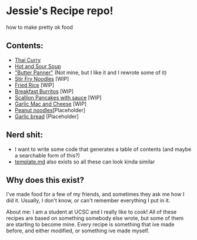 # Jessie's Recipe repo! 
how to make pretty ok food

## Contents:
- [Thai Curry](thai_curry.md)
- [Hot and Sour Soup](hot_n_sour_soup.md)
- ["Butter Panner"](butter_paneer.md) (Not mine, but I like it and I rewrote some of it)
- [Stir Fry Noodles](noodles.md) [WIP]
- [Fried Rice](fried_rice.md) [WIP]
- [Breakfast Burritos](breakie_burrito.md) [WIP]
- [Scallion Pancakes with sauce](scallion_pancake_and_sauce.md) [WIP]
- [Garlic Mac and Cheese](mac_n_garlic.md) [WIP]
- [Peanut noodles](peanut_noodles.md)[Placeholder]
- [Garlic bread](garlic_bread.md) [Placeholder]
 
## Nerd shit:
- I want to write some code that generates a table of contents (and maybe a searchable form of this?)
- [template.md](template.md) also exists so all these can look kinda similar

## Why does this exist?
I've made food for a few of my friends, and sometimes they ask me how I did it. Usually, I don't know, or can't remember everything I put in it.

About me:
I am a student at UCSC and I really like to cook!
All of these recipes are based on something somebody else wrote, but some of them are starting to become mine.
Every recipe is something that ive made before, and either modified, or something ive made myself.

